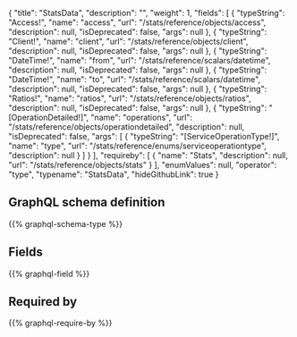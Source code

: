 {
  "title": "StatsData",
  "description": "",
  "weight": 1,
  "fields": [
    {
      "typeString": "Access!",
      "name": "access",
      "url": "/stats/reference/objects/access",
      "description": null,
      "isDeprecated": false,
      "args": null
    },
    {
      "typeString": "Client!",
      "name": "client",
      "url": "/stats/reference/objects/client",
      "description": null,
      "isDeprecated": false,
      "args": null
    },
    {
      "typeString": "DateTime!",
      "name": "from",
      "url": "/stats/reference/scalars/datetime",
      "description": null,
      "isDeprecated": false,
      "args": null
    },
    {
      "typeString": "DateTime!",
      "name": "to",
      "url": "/stats/reference/scalars/datetime",
      "description": null,
      "isDeprecated": false,
      "args": null
    },
    {
      "typeString": "Ratios!",
      "name": "ratios",
      "url": "/stats/reference/objects/ratios",
      "description": null,
      "isDeprecated": false,
      "args": null
    },
    {
      "typeString": "[OperationDetailed!]",
      "name": "operations",
      "url": "/stats/reference/objects/operationdetailed",
      "description": null,
      "isDeprecated": false,
      "args": [
        {
          "typeString": "[ServiceOperationType!]",
          "name": "type",
          "url": "/stats/reference/enums/serviceoperationtype",
          "description": null
        }
      ]
    }
  ],
  "requireby": [
    {
      "name": "Stats",
      "description": null,
      "url": "/stats/reference/objects/stats"
    }
  ],
  "enumValues": null,
  "operator": "type",
  "typename": "StatsData",
  "hideGithubLink": true
}
## GraphQL schema definition

{{% graphql-schema-type %}}

## Fields

{{% graphql-field %}}

## Required by

{{% graphql-require-by %}}
